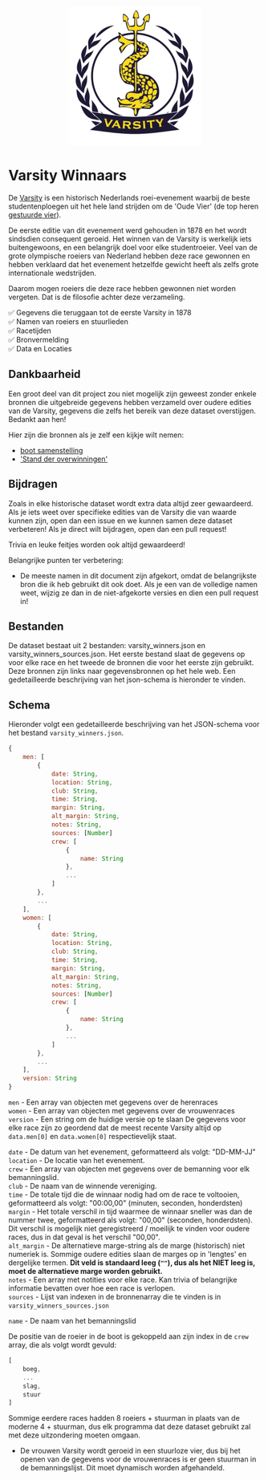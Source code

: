<p align="center">
  <img src="https://raw.githubusercontent.com/Coenicorn/varsity-winners/master/varsity.png" />
</p>

# Varsity Winnaars

De [Varsity](https://knsrb.nl/varsity/) is een historisch Nederlands roei-evenement waarbij de beste studentenploegen uit het hele land strijden om de 'Oude Vier' (de top heren [gestuurde vier](https://nl.wikipedia.org/wiki/Gestuurde_vier)).

De eerste editie van dit evenement werd gehouden in 1878 en het wordt sindsdien consequent geroeid. Het winnen van de Varsity is werkelijk iets buitengewoons, en een belangrijk doel voor elke studentroeier. Veel van de grote olympische roeiers van Nederland hebben deze race gewonnen en hebben verklaard dat het evenement hetzelfde gewicht heeft als zelfs grote internationale wedstrijden.

Daarom mogen roeiers die deze race hebben gewonnen niet worden vergeten. Dat is de filosofie achter deze verzameling.

:white_check_mark: Gegevens die teruggaan tot de eerste Varsity in 1878
<br>
:white_check_mark: Namen van roeiers en stuurlieden
<br>
:white_check_mark: Racetijden
<br>
:white_check_mark: Bronvermelding
<br>
:white_check_mark: Data en Locaties

## Dankbaarheid

Een groot deel van dit project zou niet mogelijk zijn geweest zonder enkele bronnen die uitgebreide gegevens hebben verzameld over oudere edities van de Varsity, gegevens die zelfs het bereik van deze dataset overstijgen. Bedankt aan hen!

Hier zijn die bronnen als je zelf een kijkje wilt nemen:
- [boot samenstelling](https://web.archive.org/web/20030918025009/http://www.mijnlieff.nl/sport/roeien/varsity/varsity%20matrix.pdf)
- ['Stand der overwinningen'](https://web.archive.org/web/20080412011202/http://www.knsrb.nl/index.php?id=189%2C0%2C0%2C1%2C0%2C0)

## Bijdragen

Zoals in elke historische dataset wordt extra data altijd zeer gewaardeerd. Als je iets weet over specifieke edities van de Varsity die van waarde kunnen zijn, open dan een issue en we kunnen samen deze dataset verbeteren! Als je direct wilt bijdragen, open dan een pull request!

Trivia en leuke feitjes worden ook altijd gewaardeerd!

Belangrijke punten ter verbetering:

* De meeste namen in dit document zijn afgekort, omdat de belangrijkste bron die ik heb gebruikt dit ook doet. Als je een van de volledige namen weet, wijzig ze dan in de niet-afgekorte versies en dien een pull request in!

## Bestanden

De dataset bestaat uit 2 bestanden: varsity_winners.json en varsity_winners_sources.json. Het eerste bestand slaat de gegevens op voor elke race en het tweede de bronnen die voor het eerste zijn gebruikt. Deze bronnen zijn links naar gegevensbronnen op het hele web. Een gedetailleerde beschrijving van het json-schema is hieronder te vinden.

## Schema

Hieronder volgt een gedetailleerde beschrijving van het JSON-schema voor het bestand `varsity_winners.json`.

```javascript
{
    men: [
        {
            date: String,
            location: String,
            club: String,
            time: String,
            margin: String,
            alt_margin: String,
            notes: String,
            sources: [Number]
            crew: [
                {
                    name: String
                },
                ...
            ]
        },
        ...
    ],
    women: [
        {
            date: String,
            location: String,
            club: String,
            time: String,
            margin: String,
            alt_margin: String,
            notes: String,
            sources: [Number]
            crew: [
                {
                    name: String
                },
                ...
            ]
        },
        ...
    ],
    version: String
}
```

`men` - Een array van objecten met gegevens over de herenraces
<br>
`women` - Een array van objecten met gegevens over de vrouwenraces
<br>
`version` - Een string om de huidige versie op te slaan
De gegevens voor elke race zijn zo geordend dat de meest recente Varsity altijd op `data.men[0]` en `data.women[0]` respectievelijk staat.

`date` - De datum van het evenement, geformatteerd als volgt: "DD-MM-JJ"
<br>
`location` - De locatie van het evenement.
<br>
`crew` - Een array van objecten met gegevens over de bemanning voor elk bemanningslid.
<br>
`club` - De naam van de winnende vereniging.
<br>
`time` - De totale tijd die de winnaar nodig had om de race te voltooien, geformatteerd als volgt: "00:00,00" (minuten, seconden, honderdsten)
<br>
`margin` - Het totale verschil in tijd waarmee de winnaar sneller was dan de nummer twee, geformatteerd als volgt: "00,00" (seconden, honderdsten).
Dit verschil is mogelijk niet geregistreerd / moeilijk te vinden voor oudere races, dus in dat geval is het verschil "00,00".
<br>
`alt_margin` - De alternatieve marge-string als de marge (historisch) niet numeriek is. Sommige oudere edities slaan de marges op in 'lengtes' en dergelijke termen. <b>Dit veld is standaard leeg (`""`), dus als het NIET leeg is, moet de alternatieve marge worden gebruikt.</b>
<br>
`notes` - Een array met notities voor elke race. Kan trivia of belangrijke informatie bevatten over hoe een race is verlopen.
<br>
`sources` - Lijst van indexen in de bronnenarray die te vinden is in `varsity_winners_sources.json`

`name` - De naam van het bemanningslid

De positie van de roeier in de boot is gekoppeld aan zijn index in de `crew` array, die als volgt wordt gevuld:
<br>
```javascript
[
    boeg,
    ...
    slag,
    stuur
]
```

Sommige eerdere races hadden 8 roeiers + stuurman in plaats van de moderne 4 + stuurman, dus elk programma dat deze dataset gebruikt zal met deze uitzondering moeten omgaan.

* De vrouwen Varsity wordt geroeid in een stuurloze vier, dus bij het openen van de gegevens voor de vrouwenraces is er geen stuurman in de bemanningslijst. Dit moet dynamisch worden afgehandeld.
